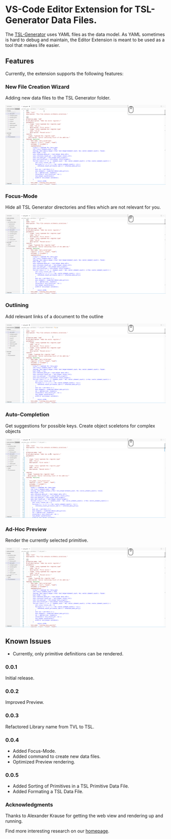 # VS-Code Editor Extension for TSL-Generator Data Files.

The [TSL-Generator](https://github.com/db-tu-dresden/TVLGen) uses YAML files as the data model. 
As YAML sometimes is hard to debug and maintain, the Editor Extension is meant to be used as a tool that makes life easier.

## Features

Currently, the extension supports the following features:

### __New File Creation Wizard__

Adding new data files to the TSL Generator folder.

![](docu/new_file.gif)

### __Focus-Mode__

Hide all TSL Generator directories and files which are not relevant for you.

![](docu/focus.gif)

### __Outlining__

Add relevant links of a document to the outline

![](docu/outline.gif)

### __Auto-Completion__

Get suggestions for possible keys. Create object sceletons for complex objects

![](docu/auto_complete.gif)

### __Ad-Hoc Preview__

Render the currently selected primitive.

![](docu/preview.gif)

## Known Issues

- Currently, only primitive definitions can be rendered.


### 0.0.1

Initial release.

### 0.0.2

Improved Preview.

### 0.0.3

Refactored Library name from TVL to TSL.

### 0.0.4

- Added Focus-Mode.
- Added command to create new data files.
- Optimized Preview rendering.

### 0.0.5

- Added Sorting of Primitives in a TSL Primitive Data File.
- Added Formating a TSL Data File.

### Acknowledgments

Thanks to Alexander Krause for getting the web view and rendering up and running. 

Find more interesting research on our [homepage](https://wwwdb.inf.tu-dresden.de/).